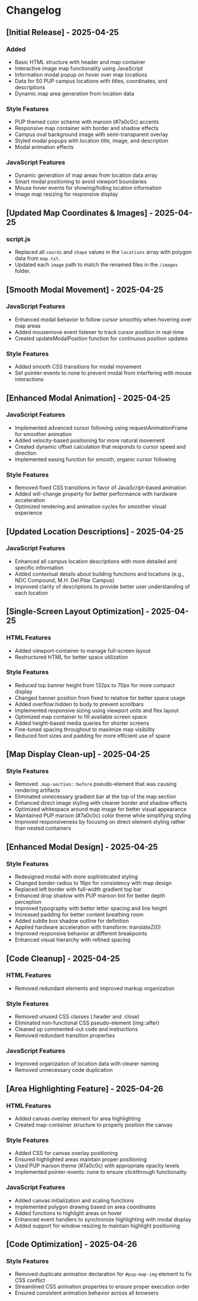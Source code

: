 # Changelog

## [Initial Release] - 2025-04-25

### Added
- Basic HTML structure with header and map container
- Interactive image map functionality using JavaScript
- Information modal popup on hover over map locations
- Data for 50 PUP campus locations with titles, coordinates, and descriptions
- Dynamic map area generation from location data

### Style Features
- PUP themed color scheme with maroon (#7a0c0c) accents
- Responsive map container with border and shadow effects
- Campus oval background image with semi-transparent overlay
- Styled modal popups with location title, image, and description
- Modal animation effects

### JavaScript Features
- Dynamic generation of map areas from location data array
- Smart modal positioning to avoid viewport boundaries
- Mouse hover events for showing/hiding location information
- Image map resizing for responsive display

## [Updated Map Coordinates & Images] - 2025-04-25

### script.js
- Replaced all `coords` and `shape` values in the `locations` array with polygon data from `map.txt`.
- Updated each `image` path to match the renamed files in the `/images` folder.

## [Smooth Modal Movement] - 2025-04-25

### JavaScript Features
- Enhanced modal behavior to follow cursor smoothly when hovering over map areas
- Added mousemove event listener to track cursor position in real-time
- Created updateModalPosition function for continuous position updates

### Style Features
- Added smooth CSS transitions for modal movement
- Set pointer-events to none to prevent modal from interfering with mouse interactions

## [Enhanced Modal Animation] - 2025-04-25

### JavaScript Features
- Implemented advanced cursor following using requestAnimationFrame for smoother animation
- Added velocity-based positioning for more natural movement
- Created dynamic offset calculation that responds to cursor speed and direction
- Implemented easing function for smooth, organic cursor following

### Style Features
- Removed fixed CSS transitions in favor of JavaScript-based animation
- Added will-change property for better performance with hardware acceleration
- Optimized rendering and animation cycles for smoother visual experience

## [Updated Location Descriptions] - 2025-04-25

### JavaScript Features
- Enhanced all campus location descriptions with more detailed and specific information
- Added contextual details about building functions and locations (e.g., NDC Compound, M.H. Del Pilar Campus)
- Improved clarity of descriptions to provide better user understanding of each location

## [Single-Screen Layout Optimization] - 2025-04-25

### HTML Features
- Added viewport-container to manage full-screen layout
- Restructured HTML for better space utilization

### Style Features
- Reduced top banner height from 132px to 70px for more compact display
- Changed banner position from fixed to relative for better space usage
- Added overflow:hidden to body to prevent scrollbars
- Implemented responsive sizing using viewport units and flex layout
- Optimized map container to fill available screen space
- Added height-based media queries for shorter screens
- Fine-tuned spacing throughout to maximize map visibility
- Reduced font sizes and padding for more efficient use of space

## [Map Display Clean-up] - 2025-04-25

### Style Features
- Removed `.map-section::before` pseudo-element that was causing rendering artifacts
- Eliminated unnecessary gradient bar at the top of the map section
- Enhanced direct image styling with cleaner border and shadow effects
- Optimized whitespace around map image for better visual appearance
- Maintained PUP maroon (#7a0c0c) color theme while simplifying styling
- Improved responsiveness by focusing on direct element styling rather than nested containers

## [Enhanced Modal Design] - 2025-04-25

### Style Features
- Redesigned modal with more sophisticated styling
- Changed border-radius to 16px for consistency with map design
- Replaced left border with full-width gradient top bar
- Enhanced drop shadow with PUP maroon tint for better depth perception
- Improved typography with better letter spacing and line height
- Increased padding for better content breathing room
- Added subtle box shadow outline for definition
- Applied hardware acceleration with transform: translateZ(0)
- Improved responsive behavior at different breakpoints
- Enhanced visual hierarchy with refined spacing

## [Code Cleanup] - 2025-04-25

### HTML Features
- Removed redundant elements and improved markup organization

### Style Features
- Removed unused CSS classes (.header and .close)
- Eliminated non-functional CSS pseudo-element (img::after)
- Cleaned up commented-out code and instructions
- Removed redundant transition properties

### JavaScript Features
- Improved organization of location data with clearer naming
- Removed unnecessary code duplication

## [Area Highlighting Feature] - 2025-04-26

### HTML Features
- Added canvas overlay element for area highlighting
- Created map-container structure to properly position the canvas

### Style Features
- Added CSS for canvas overlay positioning
- Ensured highlighted areas maintain proper positioning
- Used PUP maroon theme (#7a0c0c) with appropriate opacity levels
- Implemented pointer-events: none to ensure clickthrough functionality

### JavaScript Features
- Added canvas initialization and scaling functions
- Implemented polygon drawing based on area coordinates
- Added functions to highlight areas on hover
- Enhanced event handlers to synchronize highlighting with modal display
- Added support for window resizing to maintain highlight positioning

## [Code Optimization] - 2025-04-26

### Style Features
- Removed duplicate animation declaration for `#pup-map-img` element to fix CSS conflict
- Streamlined CSS animation properties to ensure proper execution order
- Ensured consistent animation behavior across all browsers